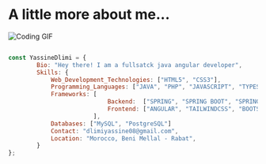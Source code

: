 # A little more about me...

![Coding GIF](https://media.giphy.com/media/L1R1tvI9svkIWwpVYr/giphy.gif)

```javascript

const YassineDlimi = {
        Bio: "Hey there! I am a fullsatck java angular developer",
        Skills: {
            Web_Development_Technologies: ["HTML5", "CSS3"],
            Programming_Languages: ["JAVA", "PHP", "JAVASCRIPT", "TYPESCRIPT"]
            Frameworks: [
                            Backend:  ["SPRING", "SPRING BOOT", "SPRING DATA", "SPRING SECURITY"] ,
                            Frontend: ["ANGULAR", "TAILWINDCSS", "BOOTSTRAP"] ,
                        ],
            Databases: ["MySQL", "PostgreSQL"]
            Contact: "dlimiyassine08@gmail.com",
            Location: "Morocco, Beni Mellal - Rabat",
        }
};
